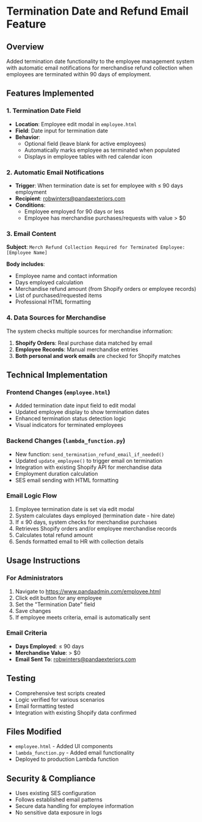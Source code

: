 # Termination Date and Refund Email Feature

## Overview
Added termination date functionality to the employee management system with automatic email notifications for merchandise refund collection when employees are terminated within 90 days of employment.

## Features Implemented

### 1. Termination Date Field
- **Location**: Employee edit modal in `employee.html`
- **Field**: Date input for termination date
- **Behavior**: 
  - Optional field (leave blank for active employees)
  - Automatically marks employee as terminated when populated
  - Displays in employee tables with red calendar icon

### 2. Automatic Email Notifications
- **Trigger**: When termination date is set for employee with ≤ 90 days employment
- **Recipient**: robwinters@pandaexteriors.com
- **Conditions**: 
  - Employee employed for 90 days or less
  - Employee has merchandise purchases/requests with value > $0

### 3. Email Content
**Subject**: `Merch Refund Collection Required for Terminated Employee: [Employee Name]`

**Body includes**:
- Employee name and contact information
- Days employed calculation
- Merchandise refund amount (from Shopify orders or employee records)
- List of purchased/requested items
- Professional HTML formatting

### 4. Data Sources for Merchandise
The system checks multiple sources for merchandise information:
1. **Shopify Orders**: Real purchase data matched by email
2. **Employee Records**: Manual merchandise entries
3. **Both personal and work emails** are checked for Shopify matches

## Technical Implementation

### Frontend Changes (`employee.html`)
- Added termination date input field to edit modal
- Updated employee display to show termination dates
- Enhanced termination status detection logic
- Visual indicators for terminated employees

### Backend Changes (`lambda_function.py`)
- New function: `send_termination_refund_email_if_needed()`
- Updated `update_employee()` to trigger email on termination
- Integration with existing Shopify API for merchandise data
- Employment duration calculation
- SES email sending with HTML formatting

### Email Logic Flow
1. Employee termination date is set via edit modal
2. System calculates days employed (termination date - hire date)
3. If ≤ 90 days, system checks for merchandise purchases
4. Retrieves Shopify orders and/or employee merchandise records
5. Calculates total refund amount
6. Sends formatted email to HR with collection details

## Usage Instructions

### For Administrators
1. Navigate to https://www.pandaadmin.com/employee.html
2. Click edit button for any employee
3. Set the "Termination Date" field
4. Save changes
5. If employee meets criteria, email is automatically sent

### Email Criteria
- **Days Employed**: ≤ 90 days
- **Merchandise Value**: > $0
- **Email Sent To**: robwinters@pandaexteriors.com

## Testing
- Comprehensive test scripts created
- Logic verified for various scenarios
- Email formatting tested
- Integration with existing Shopify data confirmed

## Files Modified
- `employee.html` - Added UI components
- `lambda_function.py` - Added email functionality
- Deployed to production Lambda function

## Security & Compliance
- Uses existing SES configuration
- Follows established email patterns
- Secure data handling for employee information
- No sensitive data exposure in logs